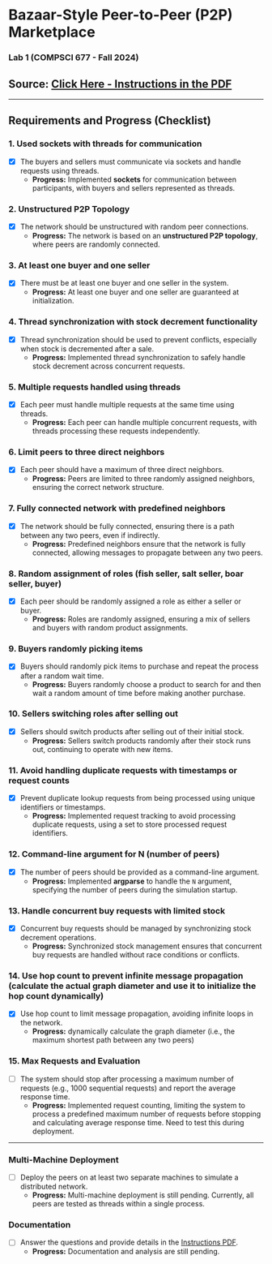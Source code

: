 # Bazaar-Style Peer-to-Peer (P2P) Marketplace

### Lab 1 (COMPSCI 677 - Fall 2024)

## Source: [Click Here - Instructions in the PDF](./Instructions.pdf)

---

## Requirements and Progress (Checklist)

### 1. **Used sockets with threads for communication**

- [x] The buyers and sellers must communicate via sockets and handle requests using threads.
  - **Progress:** Implemented **sockets** for communication between participants, with buyers and sellers represented as threads.

### 2. **Unstructured P2P Topology**

- [x] The network should be unstructured with random peer connections.
  - **Progress:** The network is based on an **unstructured P2P topology**, where peers are randomly connected.

### 3. **At least one buyer and one seller**

- [x] There must be at least one buyer and one seller in the system.
  - **Progress:** At least one buyer and one seller are guaranteed at initialization.

### 4. **Thread synchronization with stock decrement functionality**

- [x] Thread synchronization should be used to prevent conflicts, especially when stock is decremented after a sale.
  - **Progress:** Implemented thread synchronization to safely handle stock decrement across concurrent requests.

### 5. **Multiple requests handled using threads**

- [x] Each peer must handle multiple requests at the same time using threads.
  - **Progress:** Each peer can handle multiple concurrent requests, with threads processing these requests independently.

### 6. **Limit peers to three direct neighbors**

- [x] Each peer should have a maximum of three direct neighbors.
  - **Progress:** Peers are limited to three randomly assigned neighbors, ensuring the correct network structure.

### 7. **Fully connected network with predefined neighbors**

- [x] The network should be fully connected, ensuring there is a path between any two peers, even if indirectly.
  - **Progress:** Predefined neighbors ensure that the network is fully connected, allowing messages to propagate between any two peers.

### 8. **Random assignment of roles (fish seller, salt seller, boar seller, buyer)**

- [x] Each peer should be randomly assigned a role as either a seller or buyer.
  - **Progress:** Roles are randomly assigned, ensuring a mix of sellers and buyers with random product assignments.

### 9. **Buyers randomly picking items**

- [x] Buyers should randomly pick items to purchase and repeat the process after a random wait time.
  - **Progress:** Buyers randomly choose a product to search for and then wait a random amount of time before making another purchase.

### 10. **Sellers switching roles after selling out**

- [x] Sellers should switch products after selling out of their initial stock.
  - **Progress:** Sellers switch products randomly after their stock runs out, continuing to operate with new items.

### 11. **Avoid handling duplicate requests with timestamps or request counts**

- [x] Prevent duplicate lookup requests from being processed using unique identifiers or timestamps.
  - **Progress:** Implemented request tracking to avoid processing duplicate requests, using a set to store processed request identifiers.

### 12. **Command-line argument for N (number of peers)**

- [x] The number of peers should be provided as a command-line argument.
  - **Progress:** Implemented **argparse** to handle the `N` argument, specifying the number of peers during the simulation startup.

### 13. **Handle concurrent buy requests with limited stock**

- [x] Concurrent buy requests should be managed by synchronizing stock decrement operations.
  - **Progress:** Synchronized stock management ensures that concurrent buy requests are handled without race conditions or conflicts.

### 14. **Use hop count to prevent infinite message propagation (calculate the actual graph diameter and use it to initialize the hop count dynamically)**

- [x] Use hop count to limit message propagation, avoiding infinite loops in the network.
  - **Progress:** dynamically calculate the graph diameter (i.e., the maximum shortest path between any two peers)

### 15. **Max Requests and Evaluation**

- [ ] The system should stop after processing a maximum number of requests (e.g., 1000 sequential requests) and report the average response time.
  - **Progress:** Implemented request counting, limiting the system to process a predefined maximum number of requests before stopping and calculating average response time. Need to test this during deployment.

---

### **Multi-Machine Deployment**

- [ ] Deploy the peers on at least two separate machines to simulate a distributed network.
  - **Progress:** Multi-machine deployment is still pending. Currently, all peers are tested as threads within a single process.

### **Documentation**

- [ ] Answer the questions and provide details in the [Instructions PDF](./Instructions.pdf).
  - **Progress:** Documentation and analysis are still pending.
